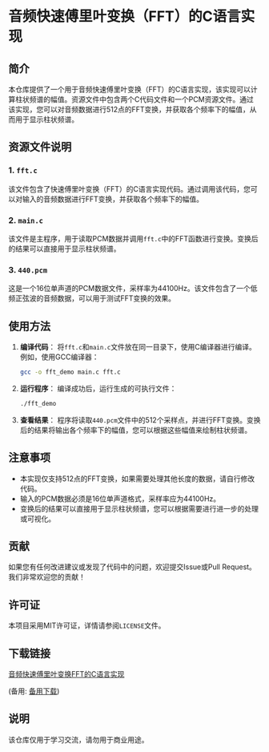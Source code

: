 # 音频快速傅里叶变换（FFT）的C语言实现

## 简介

本仓库提供了一个用于音频快速傅里叶变换（FFT）的C语言实现，该实现可以计算柱状频谱的幅值。资源文件中包含两个C代码文件和一个PCM资源文件。通过该实现，您可以对音频数据进行512点的FFT变换，并获取各个频率下的幅值，从而用于显示柱状频谱。

## 资源文件说明

### 1. `fft.c`
该文件包含了快速傅里叶变换（FFT）的C语言实现代码。通过调用该代码，您可以对输入的音频数据进行FFT变换，并获取各个频率下的幅值。

### 2. `main.c`
该文件是主程序，用于读取PCM数据并调用`fft.c`中的FFT函数进行变换。变换后的结果可以直接用于显示柱状频谱。

### 3. `440.pcm`
这是一个16位单声道的PCM数据文件，采样率为44100Hz。该文件包含了一个低频正弦波的音频数据，可以用于测试FFT变换的效果。

## 使用方法

1. **编译代码**：
   将`fft.c`和`main.c`文件放在同一目录下，使用C编译器进行编译。例如，使用GCC编译器：
   ```bash
   gcc -o fft_demo main.c fft.c
   ```

2. **运行程序**：
   编译成功后，运行生成的可执行文件：
   ```bash
   ./fft_demo
   ```

3. **查看结果**：
   程序将读取`440.pcm`文件中的512个采样点，并进行FFT变换。变换后的结果将输出各个频率下的幅值，您可以根据这些幅值来绘制柱状频谱。

## 注意事项

- 本实现仅支持512点的FFT变换，如果需要处理其他长度的数据，请自行修改代码。
- 输入的PCM数据必须是16位单声道格式，采样率应为44100Hz。
- 变换后的结果可以直接用于显示柱状频谱，您可以根据需要进行进一步的处理或可视化。

## 贡献

如果您有任何改进建议或发现了代码中的问题，欢迎提交Issue或Pull Request。我们非常欢迎您的贡献！

## 许可证

本项目采用MIT许可证，详情请参阅`LICENSE`文件。

## 下载链接
[音频快速傅里叶变换FFT的C语言实现]() 

(备用: [备用下载](https://pan.baidu.com/s/1xPuScIWmn1TYR2J3yM85Aw?pwd=1234))

## 说明

该仓库仅用于学习交流，请勿用于商业用途。
